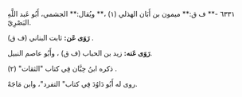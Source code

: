 ٦٣٣١ -** ف ق:** ميمون بن أَبَان الهذلي (١) ،** ويُقال:** الجشمي، أَبُو عَبد اللَّهِ البَصْرِيّ.

**رَوَى عَن:** ثابت البناني (ف ق) .

**رَوَى عَنه:** زيد بن الحباب (ف ق) ، وأَبُو عاصم النبيل.

ذكره ابنُ حِبَّان فِي كتاب "الثقات" (٢) .

روى له أَبُو دَاوُدَ فِي كتاب" التفرد"، وابن مَاجَهْ.